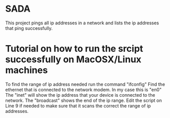 # SADA
This project pings all ip addresses in a network and lists the ip addresses that ping successfully.
# Tutorial on how to run the srcipt successfully on MacOSX/Linux machines
To find the range of ip address needed run the command "ifconfig" 
Find the ethernet that is connected to the network modem. In my case this is "en0"
The "inet" will show the ip address that your device is connected to the network.
The "broadcast" shows the end of the ip range.
Edit the script on Line 9 if needed to make sure that it scans the correct the range of ip addresses. 

